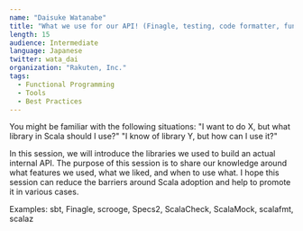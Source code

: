 ```yaml
---
name: "Daisuke Watanabe"
title: "What we use for our API! (Finagle, testing, code formatter, functional programming, etc)"
length: 15
audience: Intermediate
language: Japanese
twitter: wata_dai
organization: "Rakuten, Inc."
tags:
  - Functional Programming
  - Tools
  - Best Practices
---
```

You might be familiar with the following situations:
"I want to do X, but what library in Scala should I use?"
"I know of library Y, but how can I use it?"

In this session, we will introduce the libraries we used to build an actual internal API.
The purpose of this session is to share our knowledge around what features we used, what we liked, and when to use what.
I hope this session can reduce the barriers around Scala adoption and help to promote it in various cases.

Examples: sbt, Finagle, scrooge, Specs2, ScalaCheck, ScalaMock, scalafmt, scalaz
